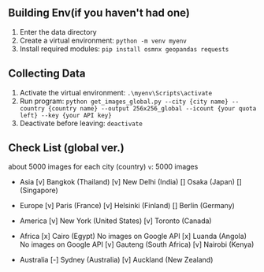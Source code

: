 

## Building Env(if you haven't had one)
1. Enter the data directory
2. Create a virtual environment: `python -m venv myenv`
3. Install required modules: `pip install osmnx geopandas requests`

## Collecting Data
1. Activate the virtual environment: `.\myenv\Scripts\activate`
2. Run program: `python get_images_global.py --city {city name} --country {country name} --output 256x256_global --icount {your quota left} --key {your API key}`
3. Deactivate before leaving: `deactivate`

## Check List (global ver.)
about 5000 images for each city (country)
`v`: 5000 images


- Asia
[v] Bangkok (Thailand)
[v] New Delhi (India)
[] Osaka (Japan)
[] (Singapore)

- Europe
[v] Paris (France)
[v] Helsinki (Finland)
[] Berlin (Germany)

- America
[v] New York (United States)
[v] Toronto (Canada)

- Africa
[x] Cairo (Egypt) No images on Google API
[x] Luanda (Angola) No images on Google API
[v] Gauteng (South Africa)
[v] Nairobi (Kenya)

- Australia
[-] Sydney (Australia)
[v] Auckland (New Zealand)